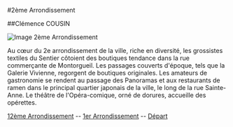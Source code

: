 #2ème Arrondissement

##Clémence COUSIN

![Image 2ème Arrondissement](/jeu-heros-paris/Im_2.jpg "Image 2ème Arrondissement")

Au cœur du 2e arrondissement de la ville, riche en diversité, les grossistes textiles du Sentier côtoient des boutiques tendance dans la rue commerçante de Montorgueil. Les passages couverts d'époque, tels que la Galerie Vivienne, regorgent de boutiques originales. Les amateurs de gastronomie se rendent au passage des Panoramas et aux restaurants de ramen dans le principal quartier japonais de la ville, le long de la rue Sainte-Anne. Le théâtre de l'Opéra-comique, orné de dorures, accueille des opérettes.

[12ème Arrondissement](12.md) --
[1er Arrondissement](1.md) --
[Départ](index.md) 